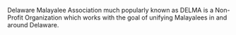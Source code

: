 Delaware Malayalee Association much popularly known as DELMA is a Non-Profit Organization which works with the goal of unifying Malayalees in and around Delaware.
